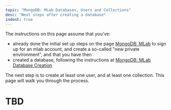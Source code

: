 ```yaml
---
topic: "MongoDB: MLab Databases, Users and Collections"
desc: "Next steps after creating a database"
indent: true
---
```


<div style="display:none;">
https://pconrad-webapps.github.io/topics/mongodb_mlab_databases_users_and_collections
</div>

The instructions on this page assume that you've:

* already done the initial set up steps on the page [MongoDB: MLab](/topics/mongodb_mlab/)
to sign up for an mlab account, and create a so-called "new private environment", and that you have then
* created a database, following the instructions at [MongoDB: MLab Database Creation](/topics/mongodb_mlab_database_creation/)

The next step is to create at least one user, and at least one collection. This page will walk you through the process.

# TBD

